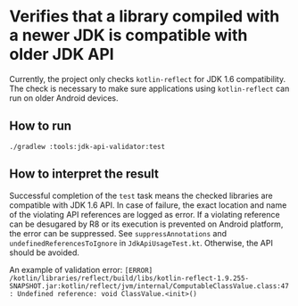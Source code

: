# Verifies that a library compiled with a newer JDK is compatible with older JDK API

Currently, the project only checks `kotlin-reflect` for JDK 1.6 compatibility.
The check is necessary to make sure applications using `kotlin-reflect` can run on older Android devices.

## How to run

`./gradlew :tools:jdk-api-validator:test`

## How to interpret the result

Successful completion of the `test` task means the checked libraries are compatible with JDK 1.6 API.
In case of failure, the exact location and name of the violating API references are logged as error.
If a violating reference can be desugared by R8 or its execution is prevented on Android platform,
the error can be suppressed. See `suppressAnnotations` and `undefinedReferencesToIgnore` in `JdkApiUsageTest.kt`.
Otherwise, the API should be avoided.

An example of validation error:
`[ERROR] /kotlin/libraries/reflect/build/libs/kotlin-reflect-1.9.255-SNAPSHOT.jar:kotlin/reflect/jvm/internal/ComputableClassValue.class:47: Undefined reference: void ClassValue.<init>()`

